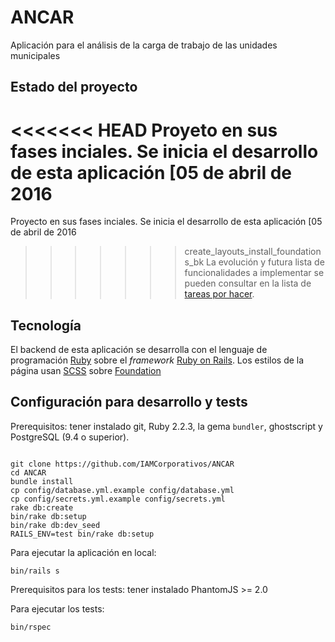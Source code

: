# ANCAR
Aplicación para el análisis de la carga de trabajo de las unidades municipales 

## Estado del proyecto

<<<<<<< HEAD
Proyeto en sus fases inciales. Se inicia el desarrollo de esta aplicación [05 de abril de 2016
=======
Proyecto en sus fases inciales. Se inicia el desarrollo de esta aplicación [05 de abril de 2016
>>>>>>> create_layouts_install_foundations_bk
La evolución y futura lista de funcionalidades a implementar se pueden consultar en la lista de [tareas por hacer](https://github.com/IAMCorporativos/ANCAR).

## Tecnología

El backend de esta aplicación se desarrolla con el lenguaje de programación [Ruby](https://www.ruby-lang.org/) sobre el *framework* [Ruby on Rails](http://rubyonrails.org/).
Los estilos de la página usan [SCSS](http://sass-lang.com/) sobre [Foundation](http://foundation.zurb.com/)

## Configuración para desarrollo y tests

Prerequisitos: tener instalado git, Ruby 2.2.3, la gema `bundler`, ghostscript y PostgreSQL (9.4 o superior).

```

git clone https://github.com/IAMCorporativos/ANCAR
cd ANCAR
bundle install
cp config/database.yml.example config/database.yml
cp config/secrets.yml.example config/secrets.yml
rake db:create
bin/rake db:setup
bin/rake db:dev_seed
RAILS_ENV=test bin/rake db:setup
```

Para ejecutar la aplicación en local:
```
bin/rails s
```

Prerequisitos para los tests: tener instalado PhantomJS >= 2.0

Para ejecutar los tests:

```
bin/rspec
```
